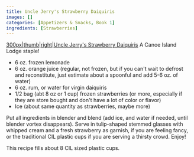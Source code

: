 ```yaml
---
title: Uncle Jerry's Strawberry Daiquiris
images: []
categories: [Appetizers & Snacks, Book 1]
ingredients: [Strawberries]
---
```


[300px\|thumb\|right\|Uncle Jerry's Strawberry
Daiquiris](/Image:Jerry's_daiquiri.jpg "wikilink") A Canoe Island Lodge
staple!

-   6 oz. frozen lemonade
-   6 oz. orange juice (regular, not frozen, but if you can't wait to
    defrost and reconstitute, just estimate about a spoonful and add 5-6
    oz. of water)
-   6 oz. rum, or water for virgin daiquiris
-   1/2 bag (abt 8 oz or 1 cup) frozen strawberries (or more, especially
    if they are store bought and don't have a lot of color or flavor)
-   Ice (about same quantity as strawberries, maybe more)

Put all ingredients in blender and blend (add ice, and water if needed,
until blender vortex disappears). Serve in tulip-shaped stemmed glasses
with whipped cream and a fresh strawberry as garnish, if you are feeling
fancy, or the traditional CIL plastic cups if you are serving a thirsty
crowd. Enjoy!

This recipe fills about 8 CIL sized plastic cups.



